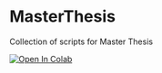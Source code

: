 # MasterThesis
Collection of scripts for Master Thesis

[![Open In Colab](https://colab.research.google.com/assets/colab-badge.svg)](https://colab.research.google.com/github/MR-UT-2000/MasterThesis/blob/main/your_notebook.ipynb)
